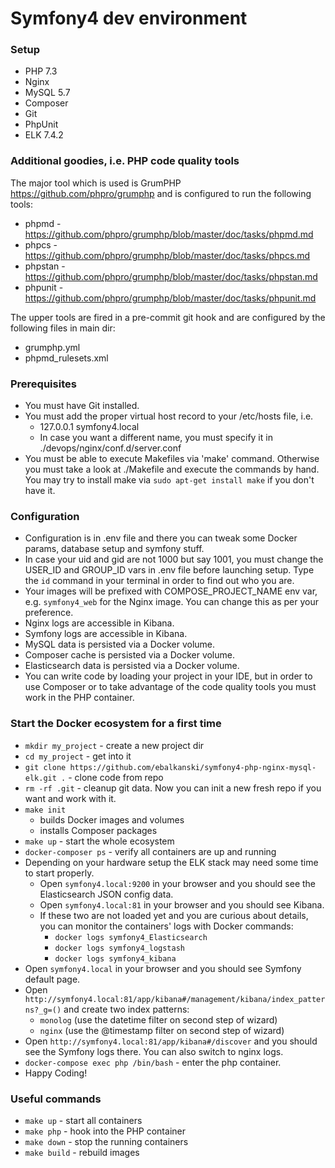 # Symfony4 dev environment
### Setup
- PHP 7.3
- Nginx
- MySQL 5.7
- Composer
- Git
- PhpUnit
- ELK 7.4.2

### Additional goodies, i.e. PHP code quality tools
The major tool which is used is GrumPHP https://github.com/phpro/grumphp and is configured to run the following tools:
- phpmd - https://github.com/phpro/grumphp/blob/master/doc/tasks/phpmd.md
- phpcs - https://github.com/phpro/grumphp/blob/master/doc/tasks/phpcs.md 
- phpstan - https://github.com/phpro/grumphp/blob/master/doc/tasks/phpstan.md
- phpunit - https://github.com/phpro/grumphp/blob/master/doc/tasks/phpunit.md

The upper tools are fired in a pre-commit git hook and are configured by the following files in main dir:
- grumphp.yml
- phpmd_rulesets.xml

### Prerequisites
- You must have Git installed.
- You must add the proper virtual host record to your /etc/hosts file, i.e.
    - 127.0.0.1	symfony4.local
    - In case you want a different name, you must specify it in ./devops/nginx/conf.d/server.conf
- You must be able to execute Makefiles via 'make' command. Otherwise you must take a look at ./Makefile and execute the commands by hand. You may try to install make via `sudo apt-get install make` if you don't have it.

### Configuration
- Configuration is in .env file and there you can tweak some Docker params, database setup and symfony stuff.
- In case your uid and gid are not 1000 but say 1001, you must change the USER_ID and GROUP_ID vars in .env file before launching setup. Type the `id` command in your terminal in order to find out who you are.
- Your images will be prefixed with COMPOSE_PROJECT_NAME env var, e.g. `symfony4_web` for the Nginx image. You can change this as per your preference.
- Nginx logs are accessible in Kibana.
- Symfony logs are accessible in Kibana.
- MySQL data is persisted via a Docker volume.
- Composer cache is persisted via a Docker volume.
- Elasticsearch data is persisted via a Docker volume.
- You can write code by loading your project in your IDE, but in order to use Composer or to take advantage of the code quality tools you must work in the PHP container.

### Start the Docker ecosystem for a first time
- `mkdir my_project` - create a new project dir
- `cd my_project` - get into it
- `git clone https://github.com/ebalkanski/symfony4-php-nginx-mysql-elk.git .` - clone code from repo
- `rm -rf .git` - cleanup git data. Now you can init a new fresh repo if you want and work with it.
- `make init`
    - builds Docker images and volumes
    - installs Composer packages
- `make up` - start the whole ecosystem
- `docker-composer ps` - verify all containers are up and running
- Depending on your hardware setup the ELK stack may need some time to start properly.
    - Open `symfony4.local:9200` in your browser and you should see the Elasticsearch JSON config data.
    - Open `symfony4.local:81` in your browser and you should see Kibana.
    - If these two are not loaded yet and you are curious about details, you can monitor the containers' logs with Docker commands:
        - `docker logs symfony4_Elasticsearch`
        - `docker logs symfony4_logstash`
        - `docker logs symfony4_kibana`
- Open `symfony4.local` in your browser and you should see Symfony default page.
- Open `http://symfony4.local:81/app/kibana#/management/kibana/index_patterns?_g=()` and create two index patterns:
    - `monolog` (use the datetime filter on second step of wizard)
    - `nginx` (use the @timestamp filter on second step of wizard)
- Open `http://symfony4.local:81/app/kibana#/discover` and you should see the Symfony logs there. You can also switch to nginx logs.
- `docker-compose exec php /bin/bash` - enter the php container.
- Happy Coding!

### Useful commands
- `make up` - start all containers
- `make php` - hook into the PHP container
- `make down` - stop the running containers
- `make build` - rebuild images
